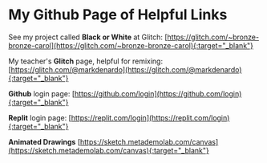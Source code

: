 # My Github Page of Helpful Links


See my project called **Black or White** at Glitch: [https://glitch.com/~bronze-bronze-carol](https://glitch.com/~bronze-bronze-carol){:target="_blank"}
 
 
 
My teacher's **Glitch** page, helpful for remixing: [https://glitch.com/@markdenardo](https://glitch.com/@markdenardo){:target="_blank"}
 
 
 
**Github** login page: [https://github.com/login](https://github.com/login){:target="_blank"} 
 
 
 
 
**Replit** login page: [https://replit.com/login](https://replit.com/login){:target="_blank"}
 
 
 
 
**Animated Drawings** [https://sketch.metademolab.com/canvas](https://sketch.metademolab.com/canvas){:target="_blank"}
 
 
 
 
